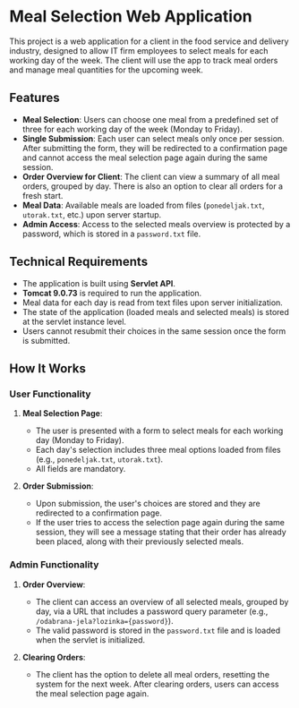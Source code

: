# Meal Selection Web Application

This project is a web application for a client in the food service and delivery industry, designed to allow IT firm employees to select meals for each working day of the week. The client will use the app to track meal orders and manage meal quantities for the upcoming week.

## Features

- **Meal Selection**: Users can choose one meal from a predefined set of three for each working day of the week (Monday to Friday).
- **Single Submission**: Each user can select meals only once per session. After submitting the form, they will be redirected to a confirmation page and cannot access the meal selection page again during the same session.
- **Order Overview for Client**: The client can view a summary of all meal orders, grouped by day. There is also an option to clear all orders for a fresh start.
- **Meal Data**: Available meals are loaded from files (`ponedeljak.txt`, `utorak.txt`, etc.) upon server startup.
- **Admin Access**: Access to the selected meals overview is protected by a password, which is stored in a `password.txt` file.

## Technical Requirements

- The application is built using **Servlet API**.
- **Tomcat 9.0.73** is required to run the application.
- Meal data for each day is read from text files upon server initialization.
- The state of the application (loaded meals and selected meals) is stored at the servlet instance level.
- Users cannot resubmit their choices in the same session once the form is submitted.

## How It Works

### User Functionality

1. **Meal Selection Page**: 
   - The user is presented with a form to select meals for each working day (Monday to Friday).
   - Each day's selection includes three meal options loaded from files (e.g., `ponedeljak.txt`, `utorak.txt`).
   - All fields are mandatory.
   
2. **Order Submission**: 
   - Upon submission, the user's choices are stored and they are redirected to a confirmation page.
   - If the user tries to access the selection page again during the same session, they will see a message stating that their order has already been placed, along with their previously selected meals.

### Admin Functionality

1. **Order Overview**: 
   - The client can access an overview of all selected meals, grouped by day, via a URL that includes a password query parameter (e.g., `/odabrana-jela?lozinka={password}`).
   - The valid password is stored in the `password.txt` file and is loaded when the servlet is initialized.

2. **Clearing Orders**: 
   - The client has the option to delete all meal orders, resetting the system for the next week. After clearing orders, users can access the meal selection page again.



